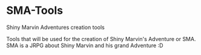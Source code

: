 # SMA-Tools
Shiny Marvin Adventures creation tools

Tools that will be used for the creation of Shiny Marvin's Adventure or SMA. SMA is a JRPG about Shiny Marvin and his grand Adventure :D
